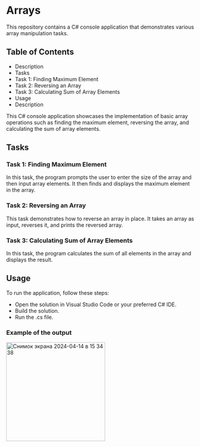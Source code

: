 
# Arrays

This repository contains a C# console application that demonstrates various array manipulation tasks.
 
## Table of Contents
- Description
- Tasks
- Task 1: Finding Maximum Element
- Task 2: Reversing an Array
- Task 3: Calculating Sum of Array Elements
- Usage
- Description

This C# console application showcases the implementation of basic array operations such as finding the maximum element, reversing the array, and calculating the sum of array elements.

## Tasks
### Task 1: Finding Maximum Element
In this task, the program prompts the user to enter the size of the array and then input array elements. It then finds and displays the maximum element in the array.

### Task 2: Reversing an Array
This task demonstrates how to reverse an array in place. It takes an array as input, reverses it, and prints the reversed array.

### Task 3: Calculating Sum of Array Elements
In this task, the program calculates the sum of all elements in the array and displays the result.

## Usage
To run the application, follow these steps:

- Open the solution in Visual Studio Code or your preferred C# IDE.
- Build the solution.
- Run the .cs file.
### Example of the output
<img width="265" alt="Снимок экрана 2024-04-14 в 15 34 38" src="https://github.com/rarsen/Arrays/assets/100610615/6c959e54-d339-4022-b869-c701354678a6">


